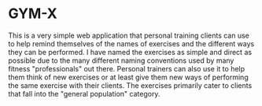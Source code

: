 # GYM-X

This is a very simple web application that personal training clients can use to help remind themselves of the names of exercises and the different ways they can be performed. I have named the exercises as simple and direct as possible due to the many different naming conventions used by many fitness "professionals" out there. Personal trainers can also use it to help them think of new exercises or at least give them new ways of performing the same exercise with their clients. The exercises primarily cater to clients that fall into the "general population" category.


